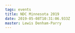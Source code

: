 ```yaml
---
tags: events
title: NDC Minnesota 2019
date: 2019-05-08T10:31:06.933Z
master: Lewis Denham-Parry
---
```


